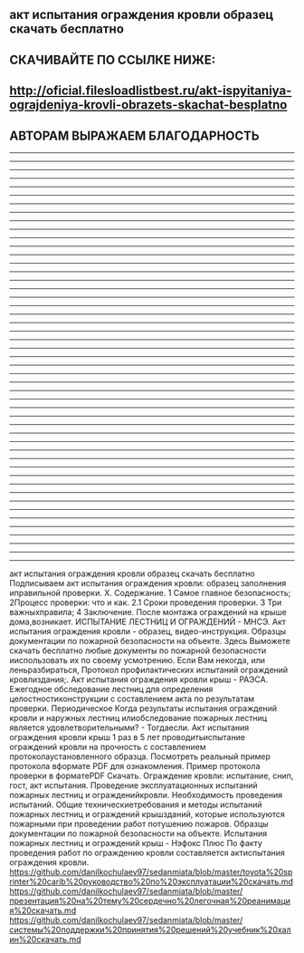 акт испытания ограждения кровли образец скачать бесплатно
--------------------------------------------------
СКАЧИВАЙТЕ ПО ССЫЛКЕ НИЖЕ:
--------------------------------------------------
http://oficial.filesloadlistbest.ru/akt-ispyitaniya-ograjdeniya-krovli-obrazets-skachat-besplatno
--------------------------------------------------
АВТОРАМ ВЫРАЖАЕМ БЛАГОДАРНОСТЬ
--------------------------------------------------
--------------------------------------------------
--------------------------------------------------
--------------------------------------------------
--------------------------------------------------
--------------------------------------------------
--------------------------------------------------
--------------------------------------------------
--------------------------------------------------
--------------------------------------------------
--------------------------------------------------
--------------------------------------------------
--------------------------------------------------
--------------------------------------------------
--------------------------------------------------
--------------------------------------------------
--------------------------------------------------
--------------------------------------------------
--------------------------------------------------
--------------------------------------------------
--------------------------------------------------
--------------------------------------------------
--------------------------------------------------
--------------------------------------------------
--------------------------------------------------
--------------------------------------------------
--------------------------------------------------
--------------------------------------------------
--------------------------------------------------
--------------------------------------------------
--------------------------------------------------
--------------------------------------------------
--------------------------------------------------
--------------------------------------------------
--------------------------------------------------
--------------------------------------------------
--------------------------------------------------
--------------------------------------------------
--------------------------------------------------
--------------------------------------------------
--------------------------------------------------
--------------------------------------------------
--------------------------------------------------
--------------------------------------------------
--------------------------------------------------
--------------------------------------------------
--------------------------------------------------
--------------------------------------------------
--------------------------------------------------
--------------------------------------------------
акт испытания ограждения кровли образец скачать бесплатно Подписываем акт испытания ограждения кровли: образец заполнения иправильной проверки. X. Содержание. 1 Самое главное  безопасность; 2Процесс проверки: что и как. 2.1 Сроки проведения проверки. 3 Три важныхправила; 4 Заключение. После монтажа ограждений на крыше дома,возникает. ИСПЫТАНИЕ ЛЕСТНИЦ И ОГРАЖДЕНИЙ - МНСЭ. Акт испытания ограждения кровли - образец, видео-инструкция. Образцы документации по пожарной безопасности на объекте.  Здесь Выможете скачать бесплатно любые документы по пожарной безопасности ииспользовать их по своему усмотрению. Если Вам некогда, или леньразбираться,  Протокол профилактических испытаний ограждений кровлиздания;. Акт испытания ограждения кровли крыш - РАЭСА. Ежегодное обследование лестниц для определения целостностиконструкции с составлением акта по результатам проверки. Периодическое Когда результаты испытания ограждений кровли и наружных лестниц илиобследование пожарных лестниц является удовлетворительными? - Тогдаесли. Акт испытания ограждения кровли крыш  1 раз в 5 лет проводитьиспытание ограждений кровли на прочность с составлением протоколаустановленного образца.  Посмотреть реальный пример протокола вформате PDF для ознакомления. Пример протокола проверки в форматеPDF Скачать. Ограждение кровли: испытание, снип, гост, акт испытания. Проведение эксплуатационных испытаний пожарных лестниц и огражденийкровли. Необходимость проведения испытаний. Общие техническиетребования и методы испытаний пожарных лестниц и ограждений крышзданий, которые используются пожарными при проведении работ потушению пожаров. Образцы документации по пожарной безопасности на объекте. Испытания пожарных лестниц и ограждений крыш - Нэфокс Плюс
По факту проведения работ по ограждению кровли составляется актиспытания ограждения кровли.
https://github.com/danilkochulaev97/sedanmiata/blob/master/toyota%20sprinter%20carib%20руководство%20по%20эксплуатации%20скачать.md
https://github.com/danilkochulaev97/sedanmiata/blob/master/презентация%20на%20тему%20сердечно%20легочная%20реанимация%20скачать.md
https://github.com/danilkochulaev97/sedanmiata/blob/master/системы%20поддержки%20принятия%20решений%20учебник%20халин%20скачать.md
